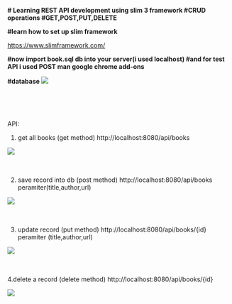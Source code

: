 <b> # Learning REST API development using slim 3 framework 
#CRUD operations
#GET,POST,PUT,DELETE

#learn how to set up slim framework </b>

https://www.slimframework.com/

<b>#now import book.sql db into your server(i used localhost)
#and for test API i used POST man google chrome add-ons

#database
</b>
<img src="https://i.imgur.com/FzjBZvH.png" />

<br>
<br>
<br>

API:
1. get all books  (get method)
http://localhost:8080/api/books

<img src="https://https://imgur.com/Bdy0B0a.png" />

<br>
<br>
<br>

2. save record into db (post method)
http://localhost:8080/api/books peramiter(title,author,url)

<img src="https://imgur.com/LF2K6KH.png" />

<br>
<br>
<br>

3. update record (put method) 
http://localhost:8080/api/books/{id} peramiter (title,author,url)

<img src="https://imgur.com/0zNAag8.png" />

<br>
<br>
<br>

4.delete a record (delete method)
http://localhost:8080/api/books/{id}


<img src="https://i.imgur.com/w1jMiqQ.png" />

<br>
<br>
<br>
 